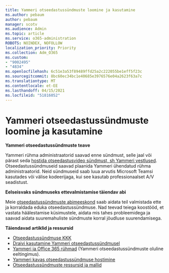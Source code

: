 ```yaml
---
title: Yammeri otseedastussündmuste loomine ja kasutamine
ms.author: pebaum
author: pebaum
manager: scotv
ms.audience: Admin
ms.topic: article
ms.service: o365-administration
ROBOTS: NOINDEX, NOFOLLOW
localization_priority: Priority
ms.collection: Adm_O365
ms.custom:
- "9002495"
- "4834"
ms.openlocfilehash: 6c51e3a53f89489ffd25a2c222055be1eff5f23c
ms.sourcegitcommit: 8bc60ec34bc1e40685e3976576e04a2623f63a7c
ms.translationtype: MT
ms.contentlocale: et-EE
ms.lasthandoff: 04/15/2021
ms.locfileid: "51816052"
---
```

# <a name="create-and-run-live-events-in-yammer"></a>Yammeri otseedastussündmuste loomine ja kasutamine

**Yammeri otseedastussündmuste teave**

Yammeri rühma administraatorid saavad enne sündmust, selle jaal või pärast seda [hostida otseedastusvideo sündmust, sh Yammeri vestlused](https://docs.microsoft.com/yammer/manage-yammer-groups/yammer-live-events). Otseedastussündmuseid saavad plaanida Yammeri ühendatud rühma administraatorid. Neid sündmuseid saab luua arvutis Microsoft Teamsi kasutades või välise kodeerijaga, kui see kasutab professionaalset A/V seadistust.

**Eelseisvaks sündmuseks ettevalmistamise täiendav abi**

Meie [otseedastussündmuste abimeeskond](https://aka.ms/AA87gbh) saab aidata teil valmistada ette ja korraldada eduka otseedastussündmuse. Nad teevad teiega koostööd, et vastata häälestamise küsimustele, aidata mis tahes probleemidega ja saavad aidata suuremahuliste sündmuste korral jõudluse suurendamisega.

**Täiendavad artiklid ja ressursid**

- [Otseedastussündmuse KKK](https://support.office.com/article/43bbd59d-a734-4c8f-923d-6a239d137d34)
- [Draivi kasutamine Yammeri otseedastussündmusel](https://support.office.com/article/drive-engagement-in-a-yammer-live-event-c0244ad8-6dcb-419c-add9-2e4a00543412?ui=en-US&rs=en-US&ad=US)
- [Yammeri ja Office 365 rühmad](https://docs.microsoft.com/yammer/manage-yammer-groups/yammer-and-office-365-groups) (Yammeri otseedastussündmuste oluline eeltingimus).
- [Yammeri kavas otseedastussündmuse hostimine](https://aka.ms/LiveEventsinYammerplaybook)
- [Otseedastussündmuste ressursid ja mallid](https://aka.ms/LiveEventYammerTemplates)

